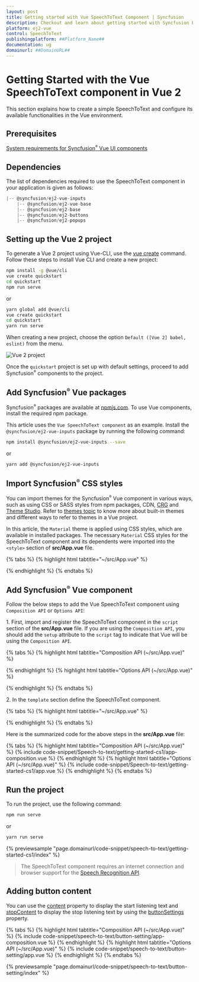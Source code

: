 ```yaml
---
layout: post
title: Getting started with Vue SpeechToText Component | Syncfusion
description: Checkout and learn about getting started with Syncfusion Essential Vue SpeechToText component, its elements, and more details.
platform: ej2-vue
control: SpeechToText 
publishingplatform: ##Platform_Name##
documentation: ug
domainurl: ##DomainURL##
---
```


# Getting Started with the Vue SpeechToText component in Vue 2

This section explains how to create a simple SpeechToText and configure its available functionalities in the Vue environment.

## Prerequisites

[System requirements for Syncfusion<sup style="font-size:70%">&reg;</sup> Vue UI components](https://ej2.syncfusion.com/vue/documentation/system-requirements)

## Dependencies

The list of dependencies required to use the SpeechToText component in your application is given as follows:

```js
|-- @syncfusion/ej2-vue-inputs
    |-- @syncfusion/ej2-vue-base
    |-- @syncfusion/ej2-base
    |-- @syncfusion/ej2-buttons
    |-- @syncfusion/ej2-popups
```

## Setting up the Vue 2 project

To generate a Vue 2 project using Vue-CLI, use the [vue create](https://cli.vuejs.org/#getting-started) command. Follow these steps to install Vue CLI and create a new project:

```bash
npm install -g @vue/cli
vue create quickstart
cd quickstart
npm run serve
```

or

```bash
yarn global add @vue/cli
vue create quickstart
cd quickstart
yarn run serve
```

When creating a new project, choose the option `Default ([Vue 2] babel, eslint)` from the menu.

<img src="https://ej2.syncfusion.com/vue/documentation/appearance/images/vue2-terminal.png" alt="Vue 2 project">

Once the `quickstart` project is set up with default settings, proceed to add Syncfusion<sup style="font-size:70%">&reg;</sup> components to the project.

## Add Syncfusion<sup style="font-size:70%">&reg;</sup> Vue packages

Syncfusion<sup style="font-size:70%">&reg;</sup> packages are available at [npmjs.com](https://www.npmjs.com/search?q=ej2-vue). To use Vue components, install the required npm package.

This article uses the `Vue SpeechToText component` as an example. Install the `@syncfusion/ej2-vue-inputs` package by running the following command:

```bash
npm install @syncfusion/ej2-vue-inputs --save
```
or

```bash
yarn add @syncfusion/ej2-vue-inputs
```

## Import Syncfusion<sup style="font-size:70%">&reg;</sup> CSS styles

You can import themes for the Syncfusion<sup style="font-size:70%">&reg;</sup> Vue component in various ways, such as using CSS or SASS styles from npm packages, CDN, [CRG](https://ej2.syncfusion.com/javascript/documentation/common/custom-resource-generator) and [Theme Studio](https://ej2.syncfusion.com/vue/documentation/appearance/theme-studio). Refer to [themes topic](https://ej2.syncfusion.com/vue/documentation/appearance/theme) to know more about built-in themes and different ways to refer to themes in a Vue project.

In this article, the `Material` theme is applied using CSS styles, which are available in installed packages. The necessary `Material` CSS styles for the SpeechToText component and its dependents were imported into the `<style>` section of **src/App.vue** file.

{% tabs %}
{% highlight html tabtitle="~/src/App.vue" %}

<style>
@import '../node_modules/@syncfusion/ej2-base/styles/material.css';
@import '../node_modules/@syncfusion/ej2-buttons/styles/material.css';
@import '../node_modules/@syncfusion/ej2-popups/styles/material.css';
@import '../node_modules/@syncfusion/ej2-inputs/styles/material.css';
</style>

{% endhighlight %}
{% endtabs %}

## Add Syncfusion<sup style="font-size:70%">&reg;</sup> Vue component

Follow the below steps to add the Vue SpeechToText component using `Composition API` or `Options API`:

1\. First, import and register the SpeechToText component in the `script` section of the **src/App.vue** file. If you are using the `Composition API`, you should add the `setup` attribute to the `script` tag to indicate that Vue will be using the `Composition API`.

{% tabs %}
{% highlight html tabtitle="Composition API (~/src/App.vue)" %}

<script setup>
import { SpeechToTextComponent as EjsSpeechToText  } from "@syncfusion/ej2-vue-inputs";
</script>

{% endhighlight %}
{% highlight html tabtitle="Options API (~/src/App.vue)" %}

<script>
import { SpeechToTextComponent  } from "@syncfusion/ej2-vue-inputs";
export default {
  components: {
    'ejs-speechtotext': SpeechToTextComponent
  }
}
</script>

{% endhighlight %}
{% endtabs %}

2\. In the `template` section define the SpeechToText component.

{% tabs %}
{% highlight html tabtitle="~/src/App.vue" %}

<template>
    <div id='container'>
        <ejs-speechtotext id="speechtotext"></ejs-speechtotext>
    </div>
</template>

{% endhighlight %}
{% endtabs %}

Here is the summarized code for the above steps in the **src/App.vue** file:

{% tabs %}
{% highlight html tabtitle="Composition API (~/src/App.vue)" %}
{% include code-snippet/Speech-to-text/getting-started-cs1/app-composition.vue %}
{% endhighlight %}
{% highlight html tabtitle="Options API (~/src/App.vue)" %}
{% include code-snippet/Speech-to-text/getting-started-cs1/app.vue %}
{% endhighlight %}
{% endtabs %}

## Run the project

To run the project, use the following command:

```bash
npm run serve
```

or

```bash
yarn run serve
```

{% previewsample "page.domainurl/code-snippet/speech-to-text/getting-started-cs1/index" %}

> The SpeechToText component requires an internet connection and browser support for the [Speech Recognition API](https://developer.mozilla.org/en-US/docs/Web/API/SpeechRecognition).

## Adding button content

 You can use the [content](../api/speech-to-text/buttonSettingsModel/#content) property to display the start listening text and [stopContent](../api/speech-to-text/buttonSettingsModel/#stopContent) to display the stop listening text by using the [buttonSettings](../api/speech-to-text/#buttonSettings) property.

{% tabs %}
{% highlight html tabtitle="Composition API (~/src/App.vue)" %}
{% include code-snippet/speech-to-text/button-setting/app-composition.vue %}
{% endhighlight %}
{% highlight html tabtitle="Options API (~/src/App.vue)" %}
{% include code-snippet/speech-to-text/button-setting/app.vue %}
{% endhighlight %}
{% endtabs %}

{% previewsample "page.domainurl/code-snippet/speech-to-text/button-setting/index" %}
